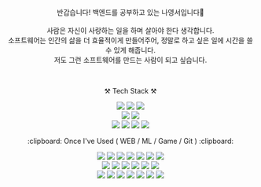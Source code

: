 <!--
**nayonsoso/nayonsoso** is a ✨ _special_ ✨ repository because its `README.md` (this file) appears on your GitHub profile.

Here are some ideas to get you started:

- 🔭 I’m currently working on ...
- 🌱 I’m currently learning ... (Java, Spring, SpringBoot)
- 👯 I’m looking to collaborate on ...
- 🤔 I’m looking for help with ...
- 💬 Ask me about ...
- 📫 How to reach me: ...
- 😄 Pronouns: ...
- ⚡ Fun fact: ...
- Once I've Used : (Js, Nodejs, express, 
-->

<p align="center">
    반갑습니다! 백엔드를 공부하고 있는 나영서입니다👋<br>
    <br>
    사람은 자신이 사랑하는 일을 하며 살아야 한다 생각합니다.<br>
    소프트웨어는 인간의 삶을 더 효율적이게 만들어주어, 정말로 하고 싶은 일에 시간을 쓸 수 있게 해줍니다.<br>
    저도 그런 소프트웨어를 만드는 사람이 되고 싶습니다.

</p>

<br>
<p align="center">
    ⚒️ Tech Stack ⚒️
</p>

<p align="center">
    <img src="https://img.shields.io/badge/JAVA-007396?style=for-the-badge&logo=java&logoColor=white"> 
    <img src="https://img.shields.io/badge/Spring-6DB33F?style=for-the-badge&logo=Spring&logoColor=white">
    <img src="https://img.shields.io/badge/SpringBoot-6DB33F?style=for-the-badge&logo=SpringBoot&logoColor=white">
    <br>
    <img src="https://img.shields.io/badge/Intelli J-000000?style=for-the-badge&logo=IntelliJ IDEA&logoColor=white"> 
    <img src="https://img.shields.io/badge/eclipse-2C2255?style=for-the-badge&logo=eclipseide&logoColor=white"> 
    <br>
    <img src="https://img.shields.io/badge/mysql-4479A1?style=for-the-badge&logo=mysql&logoColor=white">
    <img src="https://img.shields.io/badge/sqlite-003B57?style=for-the-badge&logo=sqlite&logoColor=white">
    <img src="https://img.shields.io/badge/AWS-232F3E?style=for-the-badge&logo=Amazon AWS&logoColor=white">
    <img src="https://img.shields.io/badge/EC2-FF9900?style=for-the-badge&logo=amazonec2&logoColor=white">
</p>

<p align="center">
    :clipboard: Once I've Used ( WEB / ML / Game / Git ) :clipboard:
</p>

<p align="center" display="inline-block">
  <img src="https://img.shields.io/badge/html-E34F26?style=for-the-badge&logo=html5&logoColor=white">
  <img src="https://img.shields.io/badge/css-1572B6?style=for-the-badge&logo=css3&logoColor=white">
  <img src="https://img.shields.io/badge/javascript-F7DF1E?style=for-the-badge&logo=javascript&logoColor=black">
    <img src="https://img.shields.io/badge/JSP-007396?style=for-the-badge&logo=jsp&logoColor=white">

  <img src="https://img.shields.io/badge/node.js-339933?style=for-the-badge&logo=nodedotjs&logoColor=white">
  <img src="https://img.shields.io/badge/express-000000?style=for-the-badge&logo=express&logoColor=white">
  <img src="https://img.shields.io/badge/heroku-430098?style=for-the-badge&logo=heroku&logoColor=white">
    <br>
    <img src="https://img.shields.io/badge/Pytorch-3776AB?style=for-the-badge&logo=python&logoColor=white">
    <img src="https://img.shields.io/badge/Numpy-013243?style=for-the-badge&logo=numpy&logoColor=white">
    <img src="https://img.shields.io/badge/Scikit learn-F7931E?style=for-the-badge&logo=scikitlearn&logoColor=white">
    <img src="https://img.shields.io/badge/Colab-F9AB00?style=for-the-badge&logo=googlecolab&logoColor=white">
    <img src="https://img.shields.io/badge/jupyter-F37626?style=for-the-badge&logo=jupyter&logoColor=white">
    <img src="https://img.shields.io/badge/Pytorch-EE4C2C?style=for-the-badge&logo=pytorch&logoColor=white">
    <br>
    <img src="https://img.shields.io/badge/c%23-239120?style=for-the-badge&logo=csharp&logoColor=black">
    <img src="https://img.shields.io/badge/c++-A8B9CC?style=for-the-badge&logo=cplusplus&logoColor=white">
    <img src="https://img.shields.io/badge/unity-FFFFFF?style=for-the-badge&logo=unity&logoColor=black">
    <img src="https://img.shields.io/badge/source tree-0052CC?style=for-the-badge&logo=sourcetree&logoColor=white">
    <img src="https://img.shields.io/badge/git-F05032?style=for-the-badge&logo=git&logoColor=white">
    <img src="https://img.shields.io/badge/github-181717?style=for-the-badge&logo=github&logoColor=white">
    <img src="https://img.shields.io/badge/gitlab-FC6D26?style=for-the-badge&logo=gitlab&logoColor=white">
</p>

